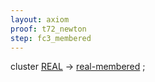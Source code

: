```yaml
---
layout: axiom
proof: t72_newton
step: fc3_membered
---
```


<div class="mizar">
<a NAME="FC3"><span class="kw">cluster </span></a> <a href="http://grid01.ciirc.cvut.cz/~mptp/7.13.01_4.181.1147/html/numbers.html#K1" title="NUMBERS:func.1">REAL</a> <span class="kw"> -&gt; </span> <a href="http://grid01.ciirc.cvut.cz/~mptp/7.13.01_4.181.1147/html/membered.html#V3" title="MEMBERED:attr.3">real-membered</a>  ;<br>
</div>
